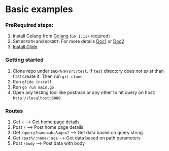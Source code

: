 # Basic examples

### PreRequired steps:
1. Install Golang from [Golang](https://golang.org/dl/) (`Go 1.11+` required)
2. Set `GOPATH` and `GOROOT`. For more details [Doc1](https://github.com/golang/go/wiki/SettingGOPATH) or [Doc2](https://blog.learngoprogramming.com/what-are-goroot-and-gopath-1231b084723f)
3. [Install Glide](https://github.com/Masterminds/glide)

### Getting started
1. Clone repo under `$GOPATH/src/test`. If `test` directory does not exist than first create it. Then run `git clone `
2. Run `glide install`
3. Run `go run main.go` 
4. Open any testing tool like postman or any other to hit query on host: `http://localhost:8080`

### Routes
1. Get `/` --> Get home page details
2. Post `/` --> Post home page details
3. Get `/query?name=abc&age=1` --> Get data based on query string
4. Get `/path/:name/:age` --> Get data based on path parameters
5. Post `/body` --> Post data with body 